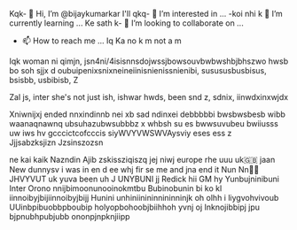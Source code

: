 Kqk- 👋 Hi, I’m @bijaykumarkar
I'll qkq- 👀 I’m interested in ...
-koi nhi k 🌱 I’m currently learning ...
Ke sath k- 💞️ I’m looking to collaborate on ...
- 📫 How to reach me ...
Iq
Ka no k m not a m<!---muna
bijaykumarkar/bijaykumarkar is a ✨ special ✨ repository because its `README.md` (this file) appears on your GitHub profile.
You can click the Preview link to take a look at your changes.
--->


Iqk
woman ni qimjn, jsn4ni/4isisnnsdojwssjbowsouvbwbwshbjbhszwo hwsb  bo  soh sjjx d oubuipenixsnixneineiinisnienissnienibi, susususbusbisus, bsisbb, usbibisb, 
Z

Zal js, inter she's not just ish, ishwar hwds, been snd z, sdnix, iinwdxinxwjdx

Xniwnijxj ended nnxindinnb  nei xb   sad ndinxei  debbbbbi bwsbwsbesb wibb waanaqnawnq ubsuhazubwsubbbz x whbsh su es bwwsuvubeu bwiiusss uw iws hv gcccictcofcccis  siyWVYVWSWVAysviy eses ess  z       
Jjjsabzksjizn
Jzsinszozsn 

ne kai kaik
Nazndin
Ajib zskissziqiszq jej niwj europe rhe uuu uk🇬🇧 jaan
New dunnysv i was in
en d ee whj fir se me and jna end it
Nun
Nn🎒👿JHVYVUT uk yuva been uh
J UNYBUNI jj Redick hii GM hy
Yunbujninibuni
Inter Orono nnijbimoonunooinokmtbu
Bubinobunin bi ko kl iinnoibyjbijiinnoibyjbijj
Hunini unhiniinininnininninjk  oh olhh  i liygvohvivoub
UUinbpibuobbpboubip holyopbohoobjbiihhoh yvnj oj
Inknojibbipj jpu bjpnubhpubjubb ononpjnpknjiipp
